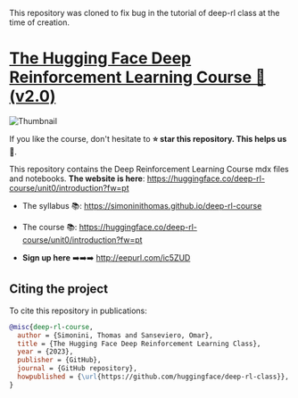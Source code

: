 This repository was cloned to fix bug in the tutorial of deep-rl class at the time of creation.

# [The Hugging Face Deep Reinforcement Learning Course 🤗 (v2.0)](https://huggingface.co/deep-rl-course/unit0/introduction)

<img src="https://huggingface.co/datasets/huggingface-deep-rl-course/course-images/resolve/main/en/unit0/thumbnail.jpg" alt="Thumbnail"/>

If you like the course, don't hesitate to **⭐ star this repository. This helps us 🤗**.

This repository contains the Deep Reinforcement Learning Course mdx files and notebooks. **The website is here**: https://huggingface.co/deep-rl-course/unit0/introduction?fw=pt

- The syllabus 📚: https://simoninithomas.github.io/deep-rl-course

- The course 📚: https://huggingface.co/deep-rl-course/unit0/introduction?fw=pt

- **Sign up here** ➡️➡️➡️ http://eepurl.com/ic5ZUD



## Citing the project

To cite this repository in publications:

```bibtex
@misc{deep-rl-course,
  author = {Simonini, Thomas and Sanseviero, Omar},
  title = {The Hugging Face Deep Reinforcement Learning Class},
  year = {2023},
  publisher = {GitHub},
  journal = {GitHub repository},
  howpublished = {\url{https://github.com/huggingface/deep-rl-class}},
}
```
